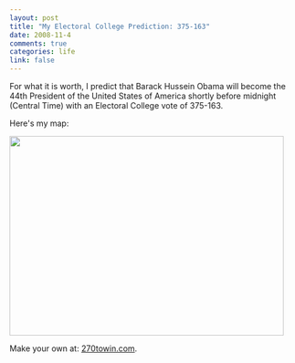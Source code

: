 ```yaml
--- 
layout: post
title: "My Electoral College Prediction: 375-163"
date: 2008-11-4
comments: true
categories: life
link: false
---
```

For what it is worth, I predict that Barack Hussein Obama will become the 44th President of the United States of America shortly before midnight (Central Time) with an Electoral College vote of 375-163.

Here's my map:

<img class="aligncenter" title="375 - 163" src="http://zanshin.net/images/375-163.jpg" alt="" width="480" height="350" />

Make your own at: <a title="270 To Win" href="http://270towin.com">270towin.com</a>.
